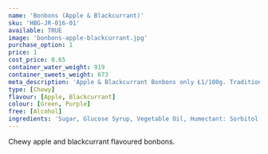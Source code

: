 ```yaml
---
name: 'Bonbons (Apple & Blackcurrant)'
sku: 'HBG-JR-016-01'
available: TRUE
image: 'bonbons-apple-blackcurrant.jpg'
purchase_option: 1
price: 1
cost_price: 0.65
container_water_weight: 919
container_sweets_weight: 673
meta_description: 'Apple & Blackcurrant Bonbons only Ł1/100g. Traditional sweets and more at Humbugs Confectionery Store. Specialists in satisfying your sweet tooth!'
type: [Chewy]
flavour: [Apple, Blackcurrant]
colour: [Green, Purple]
free: [Alcohol]
ingredients: 'Sugar, Glucose Syrup, Vegetable Oil, Humectant: Sorbitol, Citric Acid, Pork Gelatine, Dextrose, Flavourings, Colours: E163, E100, E141; Emulsifier: Soya Lecithin'
---
```

Chewy apple and blackcurrant flavoured bonbons.